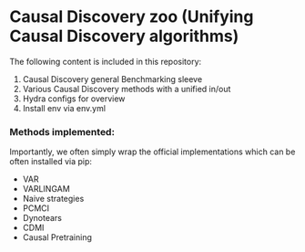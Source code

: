 


# Causal Discovery zoo (Unifying Causal Discovery algorithms)

The following content is included in this repository:

1. Causal Discovery general Benchmarking sleeve
2. Various Causal Discovery methods with a unified in/out
3. Hydra configs for overview
4. Install env via env.yml 



### Methods implemented:

Importantly, we often simply wrap the official implementations which can be often installed via pip:

- VAR
- VARLINGAM
- Naive strategies
- PCMCI
- Dynotears
- CDMI
- Causal Pretraining






